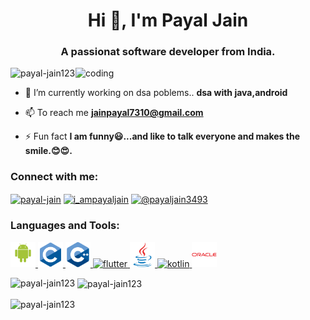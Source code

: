 <h1 align="center">Hi 👋, I'm Payal Jain</h1>
<h3 align="center">A passionat software developer from India.</h3>
<img align="right" alt="coding" width="400" src="https://user-images.githubusercontent.com/74038190/250967618-de30015f-dc5f-4ecf-a49b-ccd2b89776e4.gif">

<p align="left"> <img src="https://komarev.com/ghpvc/?username=payal-jain123&label=Profile%20views&color=0e75b6&style=flat" alt="payal-jain123" /> </p>

- 🌱 I’m currently working on dsa poblems.. **dsa with java,android**

- 📫 To reach me **jainpayal7310@gmail.com**

- ⚡ Fun fact **I am funny😃...and like to talk everyone and makes the smile.😊😍.**

<h3 align="left">Connect with me:</h3>
<p align="left">
<a href="https://www.linkedin.com/in/payal-jain-a608b8273?" target="blank"><img align="center" src="https://raw.githubusercontent.com/rahuldkjain/github-profile-readme-generator/master/src/images/icons/Social/linked-in-alt.svg" alt="payal-jain" height="30" width="40" /></a>
<a href="https://www.instagram.com/i_ampayaljain?igsh=Nzg0dHY0dTh1eHl1" target="blank"><img align="center" src="https://raw.githubusercontent.com/rahuldkjain/github-profile-readme-generator/master/src/images/icons/Social/instagram.svg" alt="i_ampayaljain" height="30" width="40" /></a>
<a href="https://youtube.com/@payaljain3493?" target="blank"><img align="center" src="https://raw.githubusercontent.com/rahuldkjain/github-profile-readme-generator/master/src/images/icons/Social/youtube.svg" alt="@payaljain3493" height="30" width="40" /></a>
</p>

<h3 align="left">Languages and Tools:</h3>
<p align="left"> <a href="https://developer.android.com" target="_blank" rel="noreferrer"> <img src="https://raw.githubusercontent.com/devicons/devicon/master/icons/android/android-original-wordmark.svg" alt="android" width="40" height="40"/> </a> <a href="https://www.cprogramming.com/" target="_blank" rel="noreferrer"> <img src="https://raw.githubusercontent.com/devicons/devicon/master/icons/c/c-original.svg" alt="c" width="40" height="40"/> </a> <a href="https://www.w3schools.com/cpp/" target="_blank" rel="noreferrer"> <img src="https://raw.githubusercontent.com/devicons/devicon/master/icons/cplusplus/cplusplus-original.svg" alt="cplusplus" width="40" height="40"/> </a> <a href="https://flutter.dev" target="_blank" rel="noreferrer"> <img src="https://www.vectorlogo.zone/logos/flutterio/flutterio-icon.svg" alt="flutter" width="40" height="40"/> </a> <a href="https://www.java.com" target="_blank" rel="noreferrer"> <img src="https://raw.githubusercontent.com/devicons/devicon/master/icons/java/java-original.svg" alt="java" width="40" height="40"/> </a> <a href="https://kotlinlang.org" target="_blank" rel="noreferrer"> <img src="https://www.vectorlogo.zone/logos/kotlinlang/kotlinlang-icon.svg" alt="kotlin" width="40" height="40"/> </a> <a href="https://www.oracle.com/" target="_blank" rel="noreferrer"> <img src="https://raw.githubusercontent.com/devicons/devicon/master/icons/oracle/oracle-original.svg" alt="oracle" width="40" height="40"/> </a> </p>

<p><img align="left" src="https://github-readme-stats.vercel.app/api/top-langs?username=payal-jain123&show_icons=true&locale=en&layout=compact" alt="payal-jain123" /></p>

<p>&nbsp;<img align="center" src="https://github-readme-stats.vercel.app/api?username=payal-jain123&show_icons=true&locale=en" alt="payal-jain123" /></p>

<p><img align="center" src="https://github-readme-streak-stats.herokuapp.com/?user=payal-jain123&" alt="payal-jain123" /></p>
